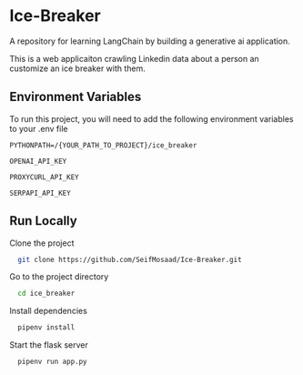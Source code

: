 # Ice-Breaker

A repository for learning LangChain by building a generative ai application.

This is a web applicaiton crawling Linkedin data about a person an customize an ice breaker with them.

## Environment Variables

To run this project, you will need to add the following environment variables to your .env file

`PYTHONPATH=/{YOUR_PATH_TO_PROJECT}/ice_breaker`

`OPENAI_API_KEY`

`PROXYCURL_API_KEY`

`SERPAPI_API_KEY`

## Run Locally
Clone the project

```bash
  git clone https://github.com/SeifMosaad/Ice-Breaker.git
```

Go to the project directory

```bash
  cd ice_breaker
```

Install dependencies

```bash
  pipenv install
```

Start the flask server

```bash
  pipenv run app.py
```
